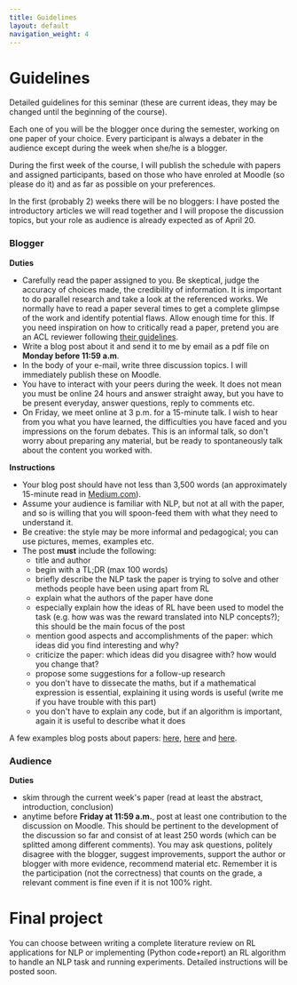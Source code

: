 ```yaml
---
title: Guidelines
layout: default
navigation_weight: 4
---
```


# Guidelines
Detailed guidelines for this seminar (these are current ideas, they may be changed until the beginning of the course).

Each one of you will be the blogger once during the semester, working on one paper of your choice. Every participant is always a debater in the audience except during the week when she/he is a blogger. 

During the first week of the course, I will publish the schedule with papers and assigned participants, based on those who have enroled at Moodle (so please do it) and as far as possible on your preferences. 

In the first (probably 2) weeks there will be no bloggers: I have posted the introductory articles we will read together and I will propose the discussion topics, but your role as audience is already expected as of April 20.

### Blogger
**Duties**
* Carefully read the paper assigned to you. Be skeptical, judge the accuracy of choices made, the credibility of information. It is important to do parallel research and take a look at the referenced works. We normally have to read a paper several times to get a complete glimpse of the work and identify potential flaws. Allow enough time for this. If you need inspiration on how to critically read a paper, pretend you are an ACL reviewer following [their guidelines](https://acl2020.org/reviewers/). 
* Write a blog post about it and send it to me by email as a pdf file on **Monday before 11:59 a.m**.
* In the body of your e-mail, write three discussion topics. I will immediately publish these on Moodle.
* You have to interact with your peers during the week. It does not mean you must be online 24 hours and answer straight away, but you have to be present everyday, answer questions, reply to comments etc.
* On Friday, we meet online at 3 p.m. for a 15-minute talk. I wish to hear from you what you have learned, the difficulties you have faced and you impressions on the forum debates. This is an informal talk, so don't worry about preparing any material, but be ready to spontaneously talk about the content you worked with.
 
**Instructions**
* Your blog post should have not less than 3,500 words (an approximately 15-minute read in [Medium.com](https://blog.medium.com/read-time-and-you-bc2048ab620c)). 
* Assume your audience is familiar with NLP, but not at all with the paper, and so is willing that you will spoon-feed them with what they need to understand it.
* Be creative: the style may be more informal and pedagogical; you can use pictures, memes, examples etc.
* The post **must** include the following:
    * title and author
    * begin with a TL;DR (max 100 words)
    * briefly describe the NLP task the paper is trying to solve and other methods people have been using apart from RL
    * explain what the authors of the paper have done
    * especially explain how the ideas of RL have been used to model the task (e.g. how was was the reward translated into NLP concepts?); this should be the main focus of the post
    * mention good aspects and accomplishments of the paper: which ideas did you find interesting and why?
    * criticize the paper: which ideas did you disagree with? how would you change that?
    * propose some suggestions for a follow-up research
    * you don't have to dissecate the maths, but if a mathematical expression is essential, explaining it using words is useful (write me if you have trouble with this part)
    * you don't have to explain any code, but if an algorithm is important, again it is useful to describe what it does

A few examples blog posts about papers: [here](http://nlp.seas.harvard.edu/2018/04/03/attention.html), [here](https://ruder.io/learning-select-data/index.html) and [here](https://jalammar.github.io/illustrated-bert/).


### Audience
**Duties**
* skim through the current week's paper (read at least the abstract, introduction, conclusion) 
* anytime before **Friday at 11:59 a.m.**, post at least one contribution to the discussion on Moodle. This should be pertinent to the development of the discussion so far and consist of at least 250 words (which can be splitted among different comments). You may ask questions, politely disagree with the blogger, suggest improvements, support the author or blogger with more evidence, recommend material etc. Remember it is the participation (not the correctness) that counts on the grade, a relevant comment is fine even if it is not 100% right.

# Final project
You can choose between writing a complete literature review on RL applications for NLP or implementing (Python code+report) an RL algorithm to handle an NLP task and running experiments. Detailed instructions will be posted soon.
